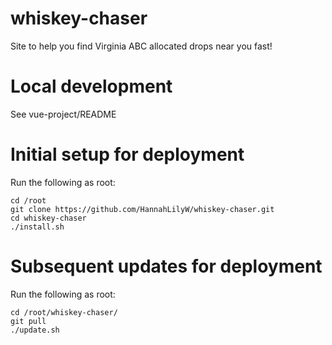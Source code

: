 # whiskey-chaser
Site to help you find Virginia ABC allocated drops near you fast!

# Local development
See vue-project/README

# Initial setup for deployment
Run the following as root:

```
cd /root
git clone https://github.com/HannahLilyW/whiskey-chaser.git
cd whiskey-chaser
./install.sh
```

# Subsequent updates for deployment

Run the following as root:

```
cd /root/whiskey-chaser/
git pull
./update.sh
```

